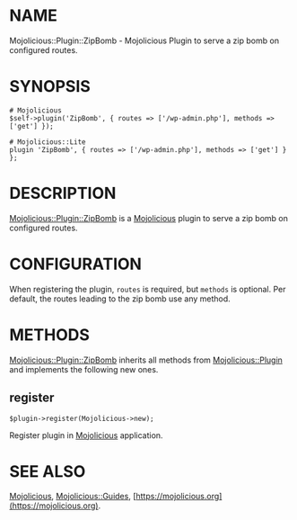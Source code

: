 # NAME

Mojolicious::Plugin::ZipBomb - Mojolicious Plugin to serve a zip bomb on configured routes.

# SYNOPSIS

    # Mojolicious
    $self->plugin('ZipBomb', { routes => ['/wp-admin.php'], methods => ['get'] });

    # Mojolicious::Lite
    plugin 'ZipBomb', { routes => ['/wp-admin.php'], methods => ['get'] } };

# DESCRIPTION

[Mojolicious::Plugin::ZipBomb](https://metacpan.org/pod/Mojolicious::Plugin::ZipBomb) is a [Mojolicious](https://metacpan.org/pod/Mojolicious) plugin to serve a zip bomb on configured routes.

# CONFIGURATION

When registering the plugin, `routes` is required, but `methods` is optional.
Per default, the routes leading to the zip bomb use any method.

# METHODS

[Mojolicious::Plugin::ZipBomb](https://metacpan.org/pod/Mojolicious::Plugin::ZipBomb) inherits all methods from
[Mojolicious::Plugin](https://metacpan.org/pod/Mojolicious::Plugin) and implements the following new ones.

## register

    $plugin->register(Mojolicious->new);

Register plugin in [Mojolicious](https://metacpan.org/pod/Mojolicious) application.

# SEE ALSO

[Mojolicious](https://metacpan.org/pod/Mojolicious), [Mojolicious::Guides](https://metacpan.org/pod/Mojolicious::Guides), [https://mojolicious.org](https://mojolicious.org).
